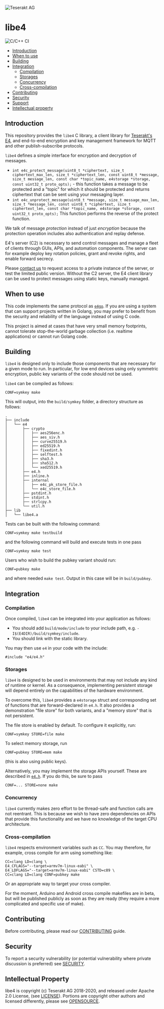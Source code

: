 
![Teserakt AG](logo.png)

# libe4

![C/C++ CI](https://github.com/teserakt-io/libe4/workflows/C/C++%20CI/badge.svg?branch=develop&event=push)

  * [Introduction](#introduction)
  * [When to use](#when-to-use)
  * [Building](#building)
  * [Integration](#integration)
     + [Compilation](#compilation)
     + [Storages](#storages)
     + [Concurrency](#concurrency)
     + [Cross-compilation](#cross-compilation)
  * [Contributing](#contributing)
  * [Security](#security)
  * [Support](#support)
  * [Intellectual property](#intellectual-property)


## Introduction

This repository provides the `libe4` C library, a client library for 
[Teserakt's E4](https://teserakt.io/e4.html), and end-to-end encryption and 
key management framework for MQTT and other publish-subscribe protocols.

`libe4` defines a simple interface for encryption and decryption of messages.

 * `int e4c_protect_message(uint8_t *ciphertext,
                        size_t ciphertext_max_len,
                        size_t *ciphertext_len,
                        const uint8_t *message,
                        size_t message_len,
                        const char *topic_name,
                        e4storage *storage,
                        const uint32_t proto_opts);` - this function takes a message 
   to be protected and a "topic" for which it should be protected and returns 
   ciphertext that can be sent using your messaging layer.
 * `int e4c_unprotect_message(uint8_t *message,
                          size_t message_max_len,
                          size_t *message_len,
                          const uint8_t *ciphertext,
                          size_t ciphertext_len,
                          const char *topic_name,
                          e4storage *storage,
                          const uint32_t proto_opts);`
    This function performs the reverse of the protect function. 

We talk of message *protection* instead of just *encryption* because the 
protection operation includes also authentication and replay defense.

E4's server (C2) is necessary to send control messages and manage a fleet of 
clients through GUIs, APIs, and automation components. The server can for 
example deploy key rotation policies, grant and revoke rights, and enable 
forward secrecy.

Please [contact us](mailto:contact@teserakt.io) to request access to a private 
instance of the server, or test the limited public version. Without the C2 
server, the E4 client library can be used to protect messages using static 
keys, manually managed.

## When to use

This code implements the same protocol as [`e4go`](https://github.com/teserakt-io/e4go/). 
If you are using a system that can support projects written in Golang, you 
may prefer to benefit from the security and reliability of the language 
instead of using C code.

This project is aimed at cases that have very small memory footprints, 
cannot tolerate stop-the-world garbage collection (i.e. realtime applications) 
or cannot run Golang code.

## Building

`libe4` is designed only to include those components that are necessary for 
a given mode to run. In particular, for low end devices using only symmetric 
encryption, public key variants of the code should not be used.

`libe4` can be compiled as follows:

    CONF=symkey make

This will output, into the `build/symkey` folder, a directory structure 
as follows:

```
.
├── include
│   └── e4
│       ├── crypto
│       │   ├── aes256enc.h
│       │   ├── aes_siv.h
│       │   ├── curve25519.h
│       │   ├── ed25519.h
│       │   ├── fixedint.h
│       │   ├── selftest.h
│       │   ├── sha3.h
│       │   ├── sha512.h
│       │   └── xed25519.h
│       ├── e4.h
│       ├── inline.h
│       ├── internal
│       │   ├── e4c_pk_store_file.h
│       │   └── e4c_store_file.h
│       ├── pstdint.h
│       ├── stdint.h
│       ├── strlcpy.h
│       └── util.h
├── lib
│   └── libe4.a
```

Tests can be built with the following command:

    CONF=symkey make testbuild

and the following command will build and execute tests in one pass

    CONF=symkey make test

Users who wish to build the pubkey variant should run:

    CONF=pubkey make

and where needed `make test`. Output in this case will be in `build/pubkey`.

## Integration

### Compilation

Once compiled, `libe4` can be integrated into your application as follows:

 * You should add `build/mode/include` to your include path, e.g. 
   `-I$(E4DIR)/build/symkey/include`.
 * You should link with the static library.

You may then use `e4` in your code with the include:

    #include "e4/e4.h"

### Storages

`libe4` is designed to be used in environments that may not include any kind 
of runtime or kernel. As a consequence, implementing persistent storage 
will depend entirely on the capabilities of the hardware environment.

To overcome this, `libe4` provides a `e4storage` struct and corresponding 
set of functions that are forward-declared in `e4.h`. It also provides a 
demonstration "file store" for both variants, and a "memory store" that is 
not persistent.

The file store is enabled by default. To configure it explicitly, run:

    CONF=symkey STORE=file make

To select memory storage, run

    CONF=pubkey STORE=mem make

(this is also using public keys).

Alternatively, you may implement the storage APIs yourself. These are 
described in [`e4.h`](include/e4/e4.h). If you do this, be sure to 
pass 

    CONF=... STORE=none make

### Concurrency

`libe4` currently makes zero effort to be thread-safe and function calls are 
not reentrant. This is because we wish to have zero dependencies on APIs 
that provide this functionality and we have no knowledge of the target CPU 
architecture.

### Cross-compilation

`libe4` respects environment variables such as `CC`. You may therefore, 
for example, cross compile for arm using something like:

```
CC=clang LD=clang \
E4_CFLAGS="--target=armv7m-linux-eabi" \
E4_LDFLAGS="--target=armv7m-linux-eabi" CSTD=c89 \
CC=clang LD=clang CONF=pubkey make
```

Or an appropriate way to target your cross compiler.

For the moment, Arduino and Android cross compile makefiles are in beta, but 
will be published publicly as soon as they are ready (they require a 
more complicated and specific use of make).

## Contributing

Before contributing, please read our [CONTRIBUTING](CONTRIBUTING.md) guide.

## Security

To report a security vulnerability (or potential vulnerability where 
private discussion is preferred) see [SECURITY](SECURITY.md).

## Intellectual Property

libe4 is copyright (c) Teserakt AG 2018-2020, and released under Apache 2.0 
License, (see [LICENSE](LICENSE)). Portions are copyright other authors and 
licensed differently, please see [OPENSOURCE](OPENSOURCE.md).

